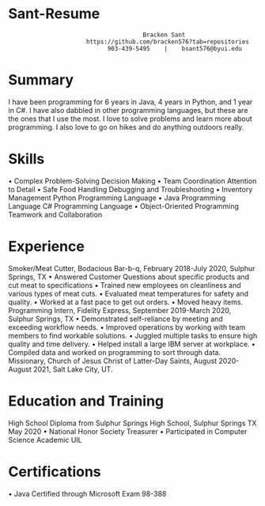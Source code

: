 # Sant-Resume
                                          Bracken Sant
                          https://github.com/bracken576?tab=repositories
                                903-439-5495	|    bsant576@byui.edu
# Summary
I have been programming for 6 years in Java, 4 years in Python, and 1 year in C#. I have also dabbled in other programming languages, but these are the ones that I use the most. I love to solve problems and learn more about programming. I also love to go on hikes and do anything outdoors really. 
# Skills
•	Complex Problem-Solving		Decision Making
•	Team Coordination			    Attention to Detail
•	Safe Food Handling			  Debugging and Troubleshooting	
•	Inventory Management      Python Programming Language
•	Java Programming Language  C# Programming Language
•	Object-Oriented Programming Teamwork and Collaboration
# Experience
Smoker/Meat Cutter, Bodacious Bar-b-q, February 2018-July 2020, Sulphur Springs, TX
•	Answered Customer Questions about specific products and cut meat to specifications
•	Trained new employees on cleanliness and various types of meat cuts.
•	Evaluated meat temperatures for safety and quality.
•	Worked at a fast pace to get out orders.
•	Moved heavy items.
Programming Intern, Fidelity Express, September 2019-March 2020, Sulphur Springs, TX
•	Demonstrated self-reliance by meeting and exceeding workflow needs.
•	Improved operations by working with team members to find workable solutions.
•	Juggled multiple tasks to ensure high quality and time delivery.
•	Helped install a large IBM server at workplace.
•	Compiled data and worked on programming to sort through data.
Missionary, Church of Jesus Christ of Latter-Day Saints, August 2020-August 2021, Salt Lake City, UT.
# Education and Training
High School Diploma from Sulphur Springs High School, Sulphur Springs TX May 2020
•	National Honor Society Treasurer
•	Participated in Computer Science Academic UIL
# Certifications
•	Java Certified through Microsoft Exam 98-388
